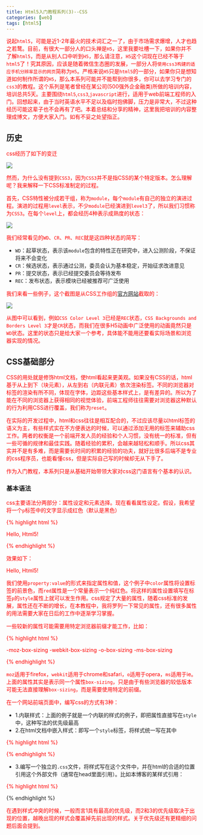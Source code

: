 ```yaml
---
title: Html5入门教程系列(3)--CSS
categories: [web]
tags: [html5]
---
```


说起`html5`，可能是近1-2年最火的技术词汇之一了，由于市场需求爆增，人才也趋之若鹜。目前，有很大一部分人的口头禅是`H5`，这里我要吐槽一下，如果你并不了解`html5`，而是从别人口中听到`H5`，那么请注意，`H5`这个词现在已经不等于`html5`了！究其原因，应该是随着微信生态圈的发展，一部分人将`使用css3构建的适应手机分辨率显示的网页`简称为`H5`。严格来说`H5`只是`html5`的一部分，如果你只是想知道如何制作所谓的`H5`，那么本系列可能并不能帮到你很多，你可以去学习专门的`css3`的教程。这个系列是笔者曾经在某公司(500强外企金融类)所做的培训内容，培训总共5天。主要围绕`html5`,`css3`,`javascript`进行，适用于web前端工程师的入门。回想起来，由于当时英语水平不足以及临时抱佛脚，压力是非常大，不过这种经历可能这辈子也不会再有了吧。本着总结和分享的精神，这里我把培训的内容整理成博文，方便大家入门。如有不妥之处望指正。


## 历史

css经历了如下的变迁

![](http://pchou.qiniudn.com/h5-presentation-css-01.jpg)

然而，为什么没有提到`CSS3`，因为`CSS3`并不是指CSS的某个特定版本。怎么理解呢？我来解释一下CSS标准制定的过程。

首先，CSS特性被分成若干组，称为`module`，每个`module`有自己的独立的演进过程。演进的过程用`level`表示，不少`module`已经演进到`level3`了，所以我们习惯称为`CSS3`。在每个`level`上，都会经历4种表示成熟度的状态：

![](http://pchou.qiniudn.com/h5-presentation-css-02.jpg)

我们经常看见的`WD`、`CR`、`PR`、`REC`就是这四种状态的简写：

- `WD`：起草状态，表示该`module`包含的特性正在研究中，进入公测阶段，不保证将来不会变化
- `CR`：候选状态，表示通过公测，委员会认为基本稳定，开始征求改进意见
- `PR`：提交状态，表示已经提交委员会等待发布
- `REC`：发布状态，表示模块已经被推荐可广泛使用

我们来看一些例子，这个截图是从CSS工作组的[官方网站](https://www.w3.org/Style/CSS/)截取的：

![](http://pchou.qiniudn.com/h5-presentation-css-03.jpg)

从图中可以看到，例如`CSS Color Level 3`已经是`REC`状态，`CSS Backgrounds and Borders Level 3`才是`CR`状态，而我们在很多H5动画中广泛使用的动画竟然只是`WD`状态。这里的状态只是给大家一个参考，具体能不能用还要看实际场景和浏览器实现的情况。


## CSS基础部分

CSS的用处就是修饰html文档，使html看起来更美观。如果没有CSS的话，html基于从上到下（块元素），从左到右（内联元素）依次渲染标签。不同的浏览器对标签的渲染有所不同，体现在字体，边距这些基本样式上，是有差异的。所以为了能在不同的浏览器上获得相同的视觉体验，前端工程师往往需要对浏览器这种默认的行为利用CSS进行覆盖，我们称为`reset`。

在实际的开发过程中，html和css往往是相互配合的，不过应该尽量以html标签的语义为主，有些样式实在不方便表达的时候，可以通过添加无用的标签来辅助css工作。两者的权衡是一个前端开发人员的经验和个人习惯，没有统一的标准，但有一些可循的规律和最佳实践。随着经验的累积，会越来越轻松和顺手。所以css其实并不是有多难，而是需要长时间的积累的经验的功夫，就好比很多后端不是专业的css程序员，也能看懂css，但是实际自己写的时候却无从下手了。

作为入门教程，本系列只是从基础开始带领大家对css这门语言有个基本的认识。

### 基本语法

css主要语法分两部分：属性设定和元素选择。现在看看属性设定。假设，我希望将一个`p`标签中的文字显示成红色（默认是黑色）

{% highlight html %}

<p style="color:red">Hello, Html5!</p>

{% endhighlight %}

效果如下：

<p style="color:red">Hello, Html5!</p>

我们使用`property:value`的形式来指定属性和值，这个例子中`color`属性将设置标签的前景色，而`red`属性是一个常量表示一个纯红色。将这样的属性设置填写在标签`p`的`style`属性上就可以发生作用。css规定了大量的属性，随着css标准的发展，属性还在不断的增长，在本教程中，我将罗列一下常见的属性，还有很多属性的用法需要大家在日后的工作中逐渐学习掌握。

一些较新的属性可能需要用特定浏览器前缀才能工作，比如：

{% highlight html %}

-moz-box-sizing
-webkit-box-sizing
-o-box-sizing
-ms-box-sizing

{% endhighlight %}

`moz`适用于firefox，`webkit`适用于chrome和safari，`o`适用于opera，`ms`适用于ie。上面的属性其实是表示同一个属性`box-sizing`，只是由于有些浏览器的较低版本可能无法直接理解`box-sizing`，而是需要使用特定的前缀。

在一个网站前端页面中，编写css的方式有3种：

- 1.内联样式：上面的例子就是一个内联的样式的例子，即把属性直接写在`style`中，这种写法的优先级最高
- 2.在html文档中嵌入样式：即写一个`style`标签，将样式统一写在其中

{% highlight html %}

<style type="text/css">
	p {
		color: red;
	}
</style>

{% endhighlight %}

- 3.编写一个独立的`.css`文件，将样式写在这个文件中，并在html的合适的位置引用这个外部文件（通常在head里面引用）。比如本博客的某样式引用：

{% highlight html %}
<link href="/assets/css/style.css?v=1.1" rel="stylesheet">
{% endhighlight %}


在遇到样式冲突的时候，一般而言1具有最高的优先级，而2和3的优先级取决于出现的位置，越晚出现的样式会覆盖掉先前出现的样式。关于优先级还有更精细的问题后面会提到。




